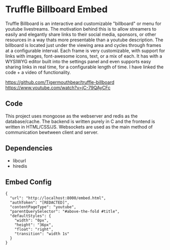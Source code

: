 # Truffle Billboard Embed
Truffle Billboard is an interactive and customizable "billboard" or menu for youtube livestreams. The motivation behind this is to allow streamers to easily and elegantly share links to their social media, sponsors, or other resources in a way thats more presentable than a youtube description. The billboard is located just under the viewing area and cycles through frames at a configurable interval. Each frame is very customizable, with support for links with images, font-awesome icons, text, or a mix of each. It has with a WYSIWYG editor built into the settings panel and even supports easy sharing links in real time, for a configurable length of time. I have linked the code + a video of functionality.

https://github.com/Tigermouthbear/truffle-billboard
https://www.youtube.com/watch?v=jC-79QAyCFc

## Code
This project uses mongoose as the webserver and redis as the database/cache. The backend is written purely in C and the frontend is written in HTML/CSS/JS. Websockets are used as the main method of communication bewtween client and server.

## Dependencies
- libcurl
- hiredis

## Embed Config
```
{
  "url": "http://localhost:8000/embed.html",
  "authToken": "[REDACTED]",
  "contentPageType": "youtube",
  "parentQuerySelector": "#above-the-fold #title",
  "defaultStyles": {
    "width": "0px",
    "height": "36px",
    "float": "right",
    "transition": "width 1s"
  }
}
```
